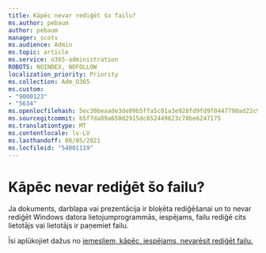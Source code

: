 ```yaml
---
title: Kāpēc nevar rediģēt šo failu?
ms.author: pebaum
author: pebaum
manager: scotv
ms.audience: Admin
ms.topic: article
ms.service: o365-administration
ROBOTS: NOINDEX, NOFOLLOW
localization_priority: Priority
ms.collection: Adm_O365
ms.custom:
- "9000123"
- "5634"
ms.openlocfilehash: 5ec30beaade3de09b5ffa5c01a3e928fd9fd9f0447790ad22c98848271f11235
ms.sourcegitcommit: b5f7da89a650d2915dc652449623c78be6247175
ms.translationtype: MT
ms.contentlocale: lv-LV
ms.lasthandoff: 08/05/2021
ms.locfileid: "54001119"
---
```

# <a name="why-cant-i-edit-this-file"></a>Kāpēc nevar rediģēt šo failu?

Ja dokuments, darblapa vai prezentācija ir bloķēta rediģēšanai un to nevar rediģēt Windows datora lietojumprogrammās, iespējams, failu rediģē cits lietotājs vai lietotājs ir paņemiet failu.

Īsi aplūkojiet dažus no [iemesliem, kāpēc, iespējams, nevarēsit rediģēt failu.](https://support.office.com/article/why-can-t-i-edit-this-file-97315f48-aa5e-49d3-a4ae-a14b73daf87b)
